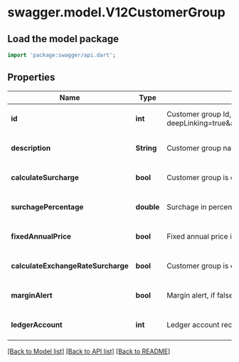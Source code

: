 # swagger.model.V12CustomerGroup

## Load the model package
```dart
import 'package:swagger/api.dart';
```

## Properties
Name | Type | Description | Notes
------------ | ------------- | ------------- | -------------
**id** | **int** | Customer group Id, as retrievable from &lt;a href&#x3D;\&quot;?deepLinking&#x3D;true&amp;amp;urls.primaryName&#x3D;v1.2#/Customer/CustomerGroup\&quot;&gt;/api/Customer&lt;/a&gt; | [optional] [default to null]
**description** | **String** | Customer group name | [optional] [default to null]
**calculateSurcharge** | **bool** | Customer group is charged with a surcharge | [optional] [default to null]
**surchagePercentage** | **double** | Surchage in percent | [optional] [default to null]
**fixedAnnualPrice** | **bool** | Fixed annual price is used for customer group | [optional] [default to null]
**calculateExchangeRateSurcharge** | **bool** | Customer group is charged with a exchange rate surcharge | [optional] [default to null]
**marginAlert** | **bool** | Margin alert, if false, customers will not appear on list of margin alerts | [optional] [default to null]
**ledgerAccount** | **int** | Ledger account receivables for customer group | [optional] [default to null]

[[Back to Model list]](../README.md#documentation-for-models) [[Back to API list]](../README.md#documentation-for-api-endpoints) [[Back to README]](../README.md)


